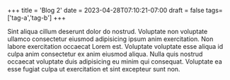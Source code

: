 +++
title = 'Blog 2'
date = 2023-04-28T07:10:21-07:00
draft = false
tags=  ['tag-a','tag-b']
+++

Sint aliqua cillum deserunt dolor do nostrud. Voluptate non voluptate ullamco consectetur eiusmod adipisicing ipsum anim exercitation. Non labore exercitation occaecat Lorem est. Voluptate voluptate esse aliqua id culpa anim consectetur ex anim eiusmod aliqua. Nulla quis nostrud occaecat voluptate duis adipisicing eu minim qui consequat. Voluptate ea esse fugiat culpa ut exercitation et sint excepteur sunt non.
